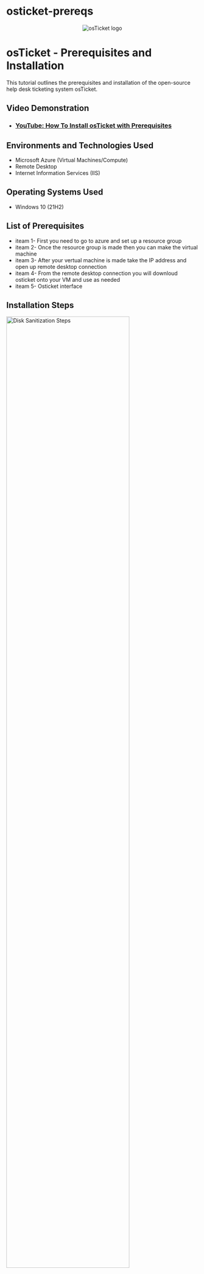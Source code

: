 # osticket-prereqs
<p align="center">
<img src="https://i.imgur.com/Clzj7Xs.png" alt="osTicket logo"/>
</p>

<h1>osTicket - Prerequisites and Installation</h1>
This tutorial outlines the prerequisites and installation of the open-source help desk ticketing system osTicket.<br />


<h2>Video Demonstration</h2>

- ### [YouTube: How To Install osTicket with Prerequisites](https://www.youtube.com)

<h2>Environments and Technologies Used</h2>

- Microsoft Azure (Virtual Machines/Compute)
- Remote Desktop
- Internet Information Services (IIS)

<h2>Operating Systems Used </h2>

- Windows 10</b> (21H2)

<h2>List of Prerequisites</h2>

- iteam 1- First you need to go to azure and set up a resource group 
- iteam 2- Once the resource group is made then you can make the virtual machine 
- iteam 3- After your vertual machine is made take the IP address and open up remote desktop connection 
- iteam 4- From the remote desktop connection you will downloud osticket onto your VM and use as needed
- iteam 5- Osticket interface 

<h2>Installation Steps</h2>

<p>
<img src="https://i.imgur.com/vKtD7bw.png" height="80%" width="80%" alt="Disk Sanitization Steps"/>
</p>
<p>
Make sure your resource group and virtual machine have similar names so you dont confuse what resource group to assign it to.
</p>
<br />

<p>
<img src="https://i.imgur.com/rTrCwLA.png" height="80%" width="80%" alt="Disk Sanitization Steps"/>
</p>
<p>
While making the virtual machine in the subscription area select the resouce group you made with a similer name as your resurce group to asign it.
</p>
<br />

<p>
<img src="https://i.imgur.com/BhtB0Jl.png" height="80%" width="80%" alt="Disk Sanitization Steps"/>
</p>
<p>
After making your virtual machine take the IP address by opening the virtual machine menu and copying it, go to search bare for windown and type (remote desktop connection), past the IP address and enter the login and password you made for the virtual machine.
</p>
<br />
<p>
<img src="https://i.imgur.com/GQzBWk6.png" height="80%" width="80%" alt="Disk Sanitization Steps"/>
</p>
<p>
Once you enter you login for the virtual machine and get on I linked a video about how to install and set up Osticket (https://www.youtube.com/watch?v=dEvGaxOgqf0) 
</p>
<br />
<p>
<img src="https://i.imgur.com/792pYzq.png" height="80%" width="80%" alt="Disk Sanitization Steps"/>
</p>
<p>
Now you can deal with tickets and set priorities to tickets and give admine abilities to your help desk members.


